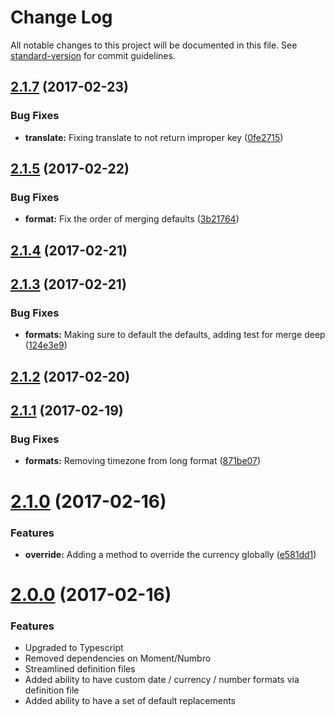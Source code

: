 # Change Log

All notable changes to this project will be documented in this file. See [standard-version](https://github.com/conventional-changelog/standard-version) for commit guidelines.

<a name="2.1.7"></a>
## [2.1.7](https://github.com/bullhorn/chomsky/compare/v2.1.5...v2.1.7) (2017-02-23)


### Bug Fixes

* **translate:** Fixing translate to not return improper key ([0fe2715](https://github.com/bullhorn/chomsky/commit/0fe2715))



<a name="2.1.5"></a>
## [2.1.5](https://github.com/bullhorn/chomsky/compare/v2.1.4...v2.1.5) (2017-02-22)


### Bug Fixes

* **format:** Fix the order of merging defaults ([3b21764](https://github.com/bullhorn/chomsky/commit/3b21764))



<a name="2.1.4"></a>
## [2.1.4](https://github.com/bullhorn/chomsky/compare/v2.1.3...v2.1.4) (2017-02-21)



<a name="2.1.3"></a>
## [2.1.3](https://github.com/bullhorn/chomsky/compare/v2.1.2...v2.1.3) (2017-02-21)


### Bug Fixes

* **formats:** Making sure to default the defaults, adding test for merge deep ([124e3e9](https://github.com/bullhorn/chomsky/commit/124e3e9))



<a name="2.1.2"></a>
## [2.1.2](https://github.com/bullhorn/chomsky/compare/v2.1.1...v2.1.2) (2017-02-20)



<a name="2.1.1"></a>
## [2.1.1](https://github.com/bullhorn/chomsky/compare/v2.1.0...v2.1.1) (2017-02-19)


### Bug Fixes

* **formats:** Removing timezone from long format ([871be07](https://github.com/bullhorn/chomsky/commit/871be07))



<a name="2.1.0"></a>
# [2.1.0](https://github.com/bullhorn/chomsky/compare/v2.0.0...v2.1.0) (2017-02-16)


### Features

* **override:** Adding a method to override the currency globally ([e581dd1](https://github.com/bullhorn/chomsky/commit/e581dd1))



<a name="2.0.0"></a>
# [2.0.0](https://github.com/bullhorn/chomsky/compare/1.1.1...v2.0.0) (2017-02-16)


### Features

* Upgraded to Typescript
* Removed dependencies on Moment/Numbro
* Streamlined definition files
* Added ability to have custom date / currency / number formats via definition file
* Added ability to have a set of default replacements
